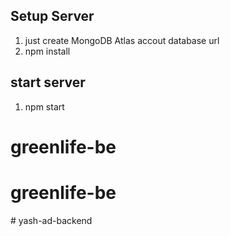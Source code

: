 ## Setup Server

1) just create MongoDB Atlas accout database url 
2) npm install

## start server
1) npm start
# greenlife-be
# greenlife-be
#   y a s h - a d - b a c k e n d  
 
